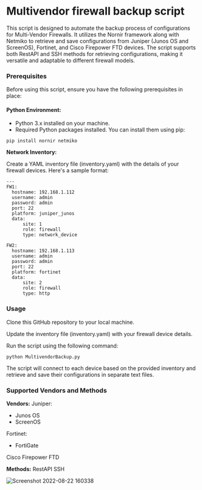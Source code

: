 # Multivendor firewall backup script
This script is designed to automate the backup process of configurations for Multi-Vendor Firewalls. It utilizes the Nornir framework along with Netmiko to retrieve and save configurations from Juniper (Junos OS and ScreenOS), Fortinet, and Cisco Firepower FTD devices. The script supports both RestAPI and SSH methods for retrieving configurations, making it versatile and adaptable to different firewall models.
### Prerequisites
Before using this script, ensure you have the following prerequisites in place:

#### Python Environment:

- Python 3.x installed on your machine.
- Required Python packages installed. You can install them using pip:
```console
pip install nornir netmiko
```

**Network Inventory:**

Create a YAML inventory file (inventory.yaml) with the details of your firewall devices. Here's a sample format:
```console
---
FW1:
  hostname: 192.168.1.112
  username: admin
  password: admin
  port: 22
  platform: juniper_junos
  data:
      site: 1
      role: firewall
      type: network_device

FW2:
  hostname: 192.168.1.113
  username: admin
  password: admin
  port: 22
  platform: fortinet
  data:
      site: 2
      role: firewall
      type: http
```
### Usage

Clone this GitHub repository to your local machine.

Update the inventory file (inventory.yaml) with your firewall device details.

Run the script using the following command:

```console
python MultivendorBackup.py
```
The script will connect to each device based on the provided inventory and retrieve and save their configurations in separate text files.
### Supported Vendors and Methods
**Vendors:**
Juniper:

- Junos OS
- ScreenOS
  
Fortinet:
- FortiGate


Cisco Firepower FTD

**Methods:**
RestAPI
SSH


![Screenshot 2022-08-22 160338](https://user-images.githubusercontent.com/75830370/185911967-e7b802ae-51a7-4643-812c-124f152bc18b.png)

